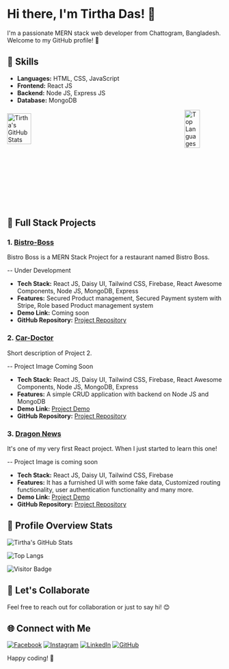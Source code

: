 # Hi there, I'm Tirtha Das! 👋

I'm a passionate MERN stack web developer from Chattogram, Bangladesh. Welcome to my GitHub profile! 🚀

## 🚀 Skills

- **Languages:** HTML, CSS, JavaScript
- **Frontend:** React JS
- **Backend:** Node JS, Express JS
- **Database:** MongoDB

<div style="display: flex; align-items: center; gap: 20px; justify-content: space-between;">

  <div style="flex: 1; margin-right: 20px;">
    <!-- GitHub Stats -->
    <img align="left" style="width: 50%;" src="https://github-readme-stats.vercel.app/api?username=coderTirtha&show_icons=true&hide_title=true&hide_border=true&count_private=true&include_all_commits=true&theme=radical" alt="Tirtha's GitHub Stats" />
  </div>

  <div style="flex: 1; margin-left: 20px;">
    <!-- Top Languages -->
    <img align="right" style="width: 40%;" src="https://github-readme-stats.vercel.app/api/top-langs/?username=coderTirtha&layout=compact&hide=html&theme=radical" alt="Top Languages" />
  </div>

</div>

<br><br><br><br><br><br><br>

## 🚀 Full Stack Projects

### 1. [Bistro-Boss](https://github.com/coderTirtha/bistro-boss-client)

   Bistro Boss is a MERN Stack Project for a restaurant named Bistro Boss.

   -- Under Development

   - **Tech Stack:** React JS, Daisy UI, Tailwind CSS, Firebase, React Awesome Components, Node JS, MongoDB, Express
   - **Features:** Secured Product management, Secured Payment system with Stripe, Role based Product management system
   - **Demo Link:** Coming soon
   - **GitHub Repository:** [Project Repository](https://github.com/coderTirtha/bistro-boss-client)

### 2. [Car-Doctor](https://github.com/coderTirtha/car-doctor-client)

   Short description of Project 2.

   -- Project Image Coming Soon

   - **Tech Stack:** React JS, Daisy UI, Tailwind CSS, Firebase, React Awesome Components, Node JS, MongoDB, Express
   - **Features:** A simple CRUD application with backend on Node JS and MongoDB
   - **Demo Link:** [Project Demo](https://car-doctor-genius.firebaseapp.com/)
   - **GitHub Repository:** [Project Repository](https://github.com/coderTirtha/car-doctor-client)

### 3. [Dragon News](https://github.com/coderTirtha/dragon-news)

   It's one of my very first React project. When I just started to learn this one!

   -- Project Image is coming soon

   - **Tech Stack:** React JS, Daisy UI, Tailwind CSS, Firebase
   - **Features:** It has a furnished UI with some fake data, Customized routing functionality, user authentication functionality and many more.
   - **Demo Link:** [Project Demo](https://dragon-news-web-portal.web.app/)
   - **GitHub Repository:** [Project Repository](https://github.com/coderTirtha/dragon-news)

## 🚀 Profile Overview Stats

![Tirtha's GitHub Stats](https://github-readme-stats.vercel.app/api?username=coderTirtha&show_icons=true&theme=radical&hide_title=true)

![Top Langs](https://github-readme-stats.vercel.app/api/top-langs/?username=coderTirtha&layout=compact&theme=radical)

![Visitor Badge](https://komarev.com/ghpvc/?username=coderTirtha&style=flat-square)

## 🎉 Let's Collaborate

Feel free to reach out for collaboration or just to say hi! 😊

## 🌐 Connect with Me

[![Facebook](https://img.shields.io/badge/Facebook-tirthadas.20-blue?style=flat&logo=facebook)](https://www.facebook.com/tirthadas.20/)
[![Instagram](https://img.shields.io/badge/Instagram-tirthadas.tirtha-purple?style=flat&logo=instagram)](https://www.instagram.com/tirthadas.tirtha/)
[![LinkedIn](https://img.shields.io/badge/LinkedIn-tirthadas--developer-blue?style=flat&logo=linkedin)](https://www.linkedin.com/in/tirthadas-developer/)
[![GitHub](https://img.shields.io/badge/GitHub-coderTirtha-black?style=flat&logo=github)](https://github.com/coderTirtha)

Happy coding! 🚀
